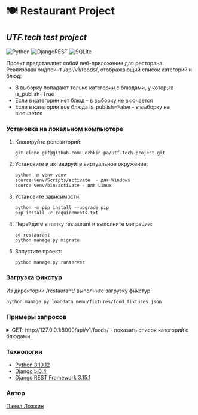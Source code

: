 
# 🍽️ Restaurant Project 
## _UTF.tech test project_

![Python](https://img.shields.io/badge/python-3670A0?style=for-the-badge&logo=python&logoColor=ffdd54) ![DjangoREST](https://img.shields.io/badge/DJANGO-REST-ff1709?style=for-the-badge&logo=django&logoColor=white&color=ff1709&labelColor=gray) ![SQLite](https://img.shields.io/badge/sqlite-%2307405e.svg?style=for-the-badge&logo=sqlite&logoColor=white)

Проект представляет собой веб-приложение для ресторана. Реализован эндпоинт /api/v1/foods/, отображающий список категорий и блюд:
* В выборку попадают только категории с блюдами, у которых is_publish=True
* Если в категории нет блюд - в выборку не вкючается
* Если в категории все блюда is_publish=False - в выборку не вкючается

### __Установка на локальном компьютере__
1. Клонируйте репозиторий:
    ```
    git clone git@github.com:Lozhkin-pa/utf-tech-project.git
    ```
2. Установите и активируйте виртуальное окружение:
    ```
    python -m venv venv
    source venv/Scripts/activate  - для Windows
    source venv/bin/activate - для Linux
    ```
3. Установите зависимости:
    ```
    python -m pip install --upgrade pip
    pip install -r requirements.txt
    ```
4. Перейдите в папку restaurant и выполните миграции:
    ```
    cd restaurant
    python manage.py migrate
    ```
5. Запустите проект:
    ```
    python manage.py runserver
    ```
### __Загрузка фикстур__
Из директории /restaurant/ выполните загрузку фикстур:
```
python manage.py loaddata menu/fixtures/food_fixtures.json
```
### __Примеры запросов__

<details><summary> GET: http://127.0.0.1:8000/api/v1/foods/ - показать список категорий с блюдами.</summary>

    200 OK:
    ```
    [
    {
        "id": 1,
        "name_ru": "Напитки",
        "name_en": null,
        "name_ch": null,
        "order_id": 10,
        "foods": [
            {
                "internal_code": null,
                "code": 1,
                "name_ru": "Чай",
                "description_ru": null,
                "description_en": null,
                "description_ch": null,
                "is_vegan": false,
                "is_special": false,
                "cost": "123.00",
                "additional": []
            },
            {
                "internal_code": null,
                "code": 2,
                "name_ru": "Спрайт",
                "description_ru": null,
                "description_en": null,
                "description_ch": null,
                "is_vegan": false,
                "is_special": false,
                "cost": "123.00",
                "additional": []
            },
            {
                "internal_code": null,
                "code": 4,
                "name_ru": "Байкал",
                "description_ru": null,
                "description_en": null,
                "description_ch": null,
                "is_vegan": false,
                "is_special": false,
                "cost": "123.00",
                "additional": []
            }
        ]
    },
    {
        "id": 2,
        "name_ru": "Выпечка",
        "name_en": null,
        "name_ch": null,
        "order_id": 10,
        "foods": [
            {
                "internal_code": null,
                "code": 5,
                "name_ru": "Булочка с маком",
                "description_ru": null,
                "description_en": null,
                "description_ch": null,
                "is_vegan": false,
                "is_special": false,
                "cost": "123.00",
                "additional": []
            }
        ]
    }
    ]
    ```
</details>

### __Технологии__
* [Python 3.10.12](https://www.python.org/doc/)
* [Django 5.0.4](https://docs.djangoproject.com/)
* [Django REST Framework 3.15.1](https://www.django-rest-framework.org/)

### __Автор__
[Павел Ложкин](https://github.com/Lozhkin-pa)
